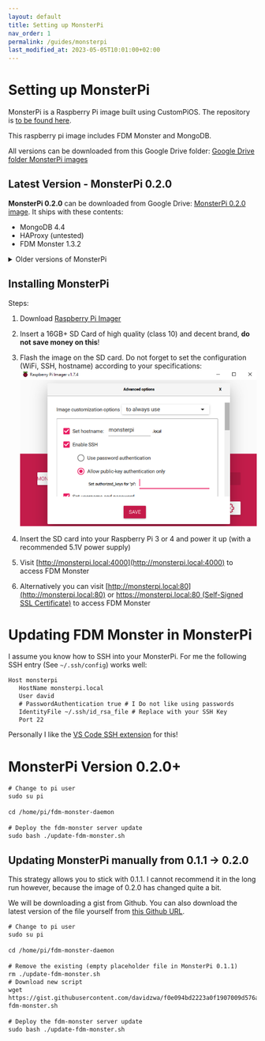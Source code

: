 ```yaml
---
layout: default
title: Setting up MonsterPi
nav_order: 1
permalink: /guides/monsterpi
last_modified_at: 2023-05-05T10:01:00+02:00
---
```


# Setting up MonsterPi

MonsterPi is a Raspberry Pi image built using CustomPiOS. The repository is [to be found
here](https://github.com/fdm-monster/MonsterPi).

This raspberry pi image includes FDM Monster and MongoDB. 

All versions can be downloaded from this Google Drive
folder: [Google Drive folder MonsterPi images](https://drive.google.com/drive/folders/1jyifNu2oPVpQkTYa4zwtYVvr0GKAjP94?usp=sharing)

## Latest Version - MonsterPi 0.2.0

**MonsterPi 0.2.0** can be downloaded from Google Drive: [MonsterPi 0.2.0 image](https://drive.google.com/file/d/1kBSJXcn7IROq-FrmCKkZLOrTXuiZC1Q6/view?usp=share_link). 
It ships with these contents: 

- MongoDB 4.4
- HAProxy (untested)
- FDM Monster 1.3.2

<details>
<summary>Older versions of MonsterPi</summary>

**MonsterPi 0.1.1** can be downloaded from Google Drive [MonsterPi 0.1.1 image](https://drive.google.com/file/d/1Dw66rziFuSCXACrRE-mUpuC0QAFY9WGs/view?usp=share_link)
It ships with these contents:
- MongoDB 4.4
- HAProxy (not setup yet)
- FDM Monster 1.3.1-rc2

**MonsterPi 0.1.0** can be downloaded with the
URL [Google Drive MonsterPi 0.1.0 image](https://drive.google.com/file/d/1a4DLk2Yy8uvyv9BskA073DdTLCI6w4UT/view?usp=share_link)
It ships with these contents:
- MongoDB 4.4
- HAProxy (not setup yet)
- FDM Monster 1.3.0

</details>

## Installing MonsterPi

Steps:

1) Download [Raspberry Pi Imager](https://www.raspberrypi.com/software/)

2) Insert a 16GB+ SD Card of high quality (class 10) and decent brand, **do not save money on this**!

3) Flash the image on the SD card. Do not forget to set the configuration (WiFi, SSH, hostname) according to your
   specifications: ![RaspberryPiImager.png](../images/raspberrypi-imager.png)

4) Insert the SD card into your Raspberry Pi 3 or 4 and power it up (with a recommended 5.1V power supply)

5) Visit [http://monsterpi.local:4000](http://monsterpi.local:4000) to access FDM Monster

6) Alternatively you can visit [http://monsterpi.local:80](http://monsterpi.local:80)
   or [https://monsterpi.local:80 (Self-Signed SSL Certificate)](https://monsterpi.local:80) to access FDM Monster

# Updating FDM Monster in MonsterPi 

I assume you know how to SSH into your MonsterPi. For me the following SSH entry (See `~/.ssh/config`) works well:
```
Host monsterpi
   HostName monsterpi.local
   User david
   # PasswordAuthentication true # I Do not like using passwords
   IdentityFile ~/.ssh/id_rsa_file # Replace with your SSH Key
   Port 22
```
Personally I like the [VS Code SSH extension](https://code.visualstudio.com/docs/remote/ssh) for this!

# MonsterPi Version 0.2.0+

```
# Change to pi user
sudo su pi

cd /home/pi/fdm-monster-daemon

# Deploy the fdm-monster server update
sudo bash ./update-fdm-monster.sh 
```

## Updating MonsterPi manually from 0.1.1 -> 0.2.0

This strategy allows you to stick with 0.1.1. I cannot recommend it in the long run however, because the image of 0.2.0
has changed quite a bit.

We will be downloading a gist from Github. You can also download the latest version of the file yourself
from [this Github URL](https://github.com/fdm-monster/MonsterPi/blob/main/src/modules/monsterpi/filesystem/home/pi/fdm-monster-daemon/update-fdm-monster.sh).

```
# Change to pi user
sudo su pi

cd /home/pi/fdm-monster-daemon

# Remove the existing (empty placeholder file in MonsterPi 0.1.1)
rm ./update-fdm-monster.sh
# Download new script
wget https://gist.githubusercontent.com/davidzwa/f0e094bd2223a0f1907009d576ad0b77/raw/4cf65be675dc09439873d504acf25abd32cda9c3/update-fdm-monster.sh

# Deploy the fdm-monster server update
sudo bash ./update-fdm-monster.sh 
```
